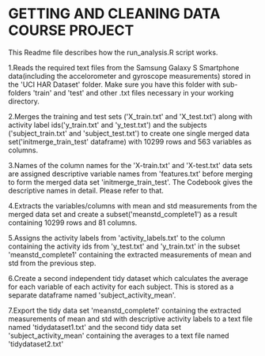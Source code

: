 GETTING AND CLEANING DATA
COURSE PROJECT 
========================================================
This Readme file describes how the run_analysis.R script works.

1.Reads the required text files from the Samsung Galaxy S Smartphone data(including the accelorometer and gyroscope measurements) stored in the 'UCI HAR Dataset' folder. Make sure you have this folder with sub-folders 'train' and 'test' and other .txt files necessary in your working directory.

2.Merges the training and test sets ('X_train.txt' and 'X_test.txt') along with activity label ids('y_train.txt' and 'y_test.txt') and the subjects ('subject_train.txt' and 'subject_test.txt') to create one single merged data set('initmerge_train_test' dataframe) with 10299 rows and 563 variables as columns.

3.Names of the column names for the 'X-train.txt' and 'X-test.txt' data sets are assigned descriptive variable names from 'features.txt' before merging to form the merged data set 'initmerge_train_test'. The Codebook gives the descriptive names in detail. Please refer to that.

4.Extracts the variables/columns with mean and std measurements from the merged
data set and create a subset('meanstd_complete1') as a result containing 10299 rows and 81 columns.

5.Assigns the activity labels from 'activity_labels.txt' to the column containing the activity ids from 'y_test.txt' and 'y_train.txt' in the subset 'meanstd_complete1' containing the extracted measurements of mean and std from the previous step.

6.Create a second independent tidy dataset which calculates the average for each variable of each activity for each subject. This is stored as a separate dataframe named 'subject_activity_mean'.

7.Export the tidy data set 'meanstd_complete1' containing the extracted measurements of mean and std with descriptive activity labels to a text file named 'tidydataset1.txt' and the second tidy data set 'subject_activity_mean' containing the averages to a text file named 'tidydataset2.txt'





